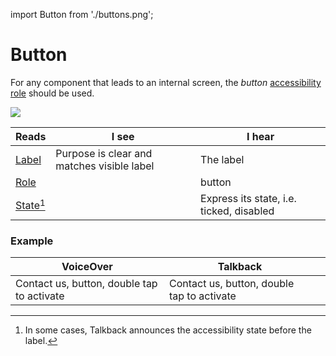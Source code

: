 import Button from './buttons.png';

# Button

For any component that leads to an internal screen, the _button_ [accessibility role](/guidelines/accessibility-role) should be used.

<img src={Button} className="zoom-me" />

| Reads                                        | I see                                      | I hear                                   |
| -------------------------------------------- | ------------------------------------------ | ---------------------------------------- |
| [Label](/guidelines/accessibility-label)     | Purpose is clear and matches visible label | The label                                |
| [Role](/guidelines/accessibility-role)       |                                            | button                                   |
| [State[^1]](/guidelines/accessibility-state) |                                            | Express its state, i.e. ticked, disabled |

### Example

| VoiceOver                                  | Talkback                                   |          |
| ------------------------------------------ | ------------------------------------------ | -------- |
| Contact us, button, double tap to activate | Contact us, button, double tap to activate | <Good /> |

[^1]: In some cases, Talkback announces the accessibility state before the label.
